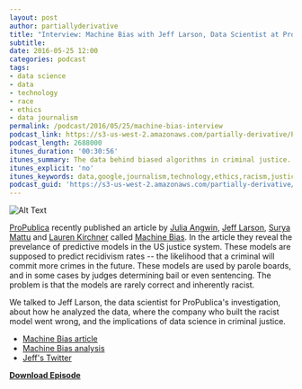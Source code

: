 ```yaml
---
layout: post
author: partiallyderivative
title: "Interview: Machine Bias with Jeff Larson, Data Scientist at ProPublica"
subtitle: 
date: 2016-05-25 12:00
categories: podcast
tags:
- data science
- data
- technology
- race
- ethics
- data journalism
permalink: /podcast/2016/05/25/machine-bias-interview
podcast_link: https://s3-us-west-2.amazonaws.com/partially-derivative/Partially_Derivative_Jeff_Larson.mp3
podcast_length: 2688000
itunes_duration: '00:30:56'
itunes_summary: The data behind biased algorithms in criminal justice.
itunes_explicit: 'no'
itunes_keywords: data,google,journalism,technology,ethics,racism,justice
podcast_guid: 'https://s3-us-west-2.amazonaws.com/partially-derivative/Partially_Derivative_Jeff_Larson.mp3'
---
```


![Alt Text](https://www.propublica.org/images/member_photos/photo_7235.jpg)

[ProPublica](https://www.propublica.org) recently published an article by [Julia Angwin](http://juliaangwin.com/), [Jeff Larson](https://twitter.com/thejefflarson), [Surya Mattu](http://www.suryamattu.com/) and [Lauren Kirchner](https://www.propublica.org/site/author/lauren_kirchner) called [Machine Bias](https://www.propublica.org/article/machine-bias-risk-assessments-in-criminal-sentencing). In the article they reveal the prevelance of predictive models in the US justice system. These models are supposed to predict recidivism rates -- the likelihood that a criminal will commit more crimes in the future. These models are used by parole boards, and in some cases by judges determining bail or even sentencing. The problem is that the models are rarely correct and inherently racist.

We talked to Jeff Larson, the data scientist for ProPublica's investigation, about how he analyzed the data, where the company who built the racist model went wrong, and the implications of data science in criminal justice. 

- [Machine Bias article](https://www.propublica.org/article/machine-bias-risk-assessments-in-criminal-sentencing)
- [Machine Bias analysis](https://www.propublica.org/article/how-we-analyzed-the-compas-recidivism-algorithm)
- [Jeff's Twitter](https://twitter.com/thejefflarson)

[**Download Episode**](https://s3-us-west-2.amazonaws.com/partially-derivative/Partially_Derivative_Jeff_Larson.mp3)